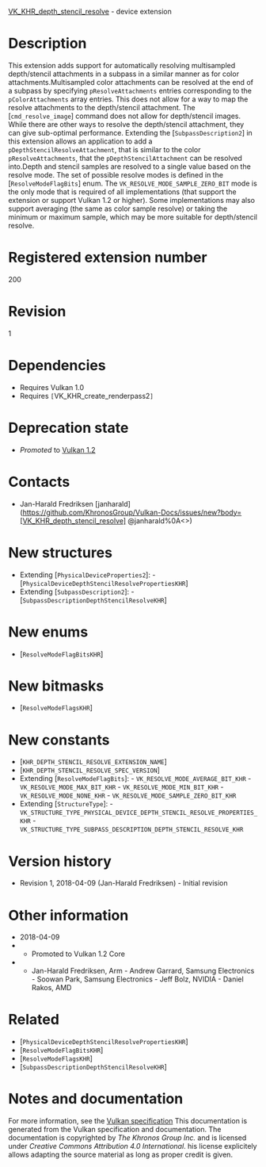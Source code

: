 [VK_KHR_depth_stencil_resolve](https://www.khronos.org/registry/vulkan/specs/1.3-extensions/man/html/VK_KHR_depth_stencil_resolve.html) - device extension

# Description
This extension adds support for automatically resolving multisampled
depth/stencil attachments in a subpass in a similar manner as for color
attachments.Multisampled color attachments can be resolved at the end of a subpass by
specifying `pResolveAttachments` entries corresponding to the
`pColorAttachments` array entries.
This does not allow for a way to map the resolve attachments to the
depth/stencil attachment.
The [`cmd_resolve_image`] command does not allow for depth/stencil images.
While there are other ways to resolve the depth/stencil attachment, they can
give sub-optimal performance.
Extending the [`SubpassDescription2`] in this extension allows an
application to add a `pDepthStencilResolveAttachment`, that is similar
to the color `pResolveAttachments`, that the
`pDepthStencilAttachment` can be resolved into.Depth and stencil samples are resolved to a single value based on the
resolve mode.
The set of possible resolve modes is defined in the
[`ResolveModeFlagBits`] enum.
The `VK_RESOLVE_MODE_SAMPLE_ZERO_BIT` mode is the only mode that is
required of all implementations (that support the extension or support
Vulkan 1.2 or higher).
Some implementations may also support averaging (the same as color sample
resolve) or taking the minimum or maximum sample, which may be more suitable
for depth/stencil resolve.

# Registered extension number
200

# Revision
1

# Dependencies
- Requires Vulkan 1.0
- Requires `[`VK_KHR_create_renderpass2`]`

# Deprecation state
- *Promoted* to [Vulkan 1.2](https://www.khronos.org/registry/vulkan/specs/1.3-extensions/html/vkspec.html#versions-1.2-promotions)

# Contacts
- Jan-Harald Fredriksen [janharald](https://github.com/KhronosGroup/Vulkan-Docs/issues/new?body=[VK_KHR_depth_stencil_resolve] @janharald%0A<<Here describe the issue or question you have about the VK_KHR_depth_stencil_resolve extension>>)

# New structures
- Extending [`PhysicalDeviceProperties2`]:  - [`PhysicalDeviceDepthStencilResolvePropertiesKHR`] 
- Extending [`SubpassDescription2`]:  - [`SubpassDescriptionDepthStencilResolveKHR`]

# New enums
- [`ResolveModeFlagBitsKHR`]

# New bitmasks
- [`ResolveModeFlagsKHR`]

# New constants
- [`KHR_DEPTH_STENCIL_RESOLVE_EXTENSION_NAME`]
- [`KHR_DEPTH_STENCIL_RESOLVE_SPEC_VERSION`]
- Extending [`ResolveModeFlagBits`]:  - `VK_RESOLVE_MODE_AVERAGE_BIT_KHR`  - `VK_RESOLVE_MODE_MAX_BIT_KHR`  - `VK_RESOLVE_MODE_MIN_BIT_KHR`  - `VK_RESOLVE_MODE_NONE_KHR`  - `VK_RESOLVE_MODE_SAMPLE_ZERO_BIT_KHR` 
- Extending [`StructureType`]:  - `VK_STRUCTURE_TYPE_PHYSICAL_DEVICE_DEPTH_STENCIL_RESOLVE_PROPERTIES_KHR`  - `VK_STRUCTURE_TYPE_SUBPASS_DESCRIPTION_DEPTH_STENCIL_RESOLVE_KHR`

# Version history
- Revision 1, 2018-04-09 (Jan-Harald Fredriksen)  - Initial revision

# Other information
* 2018-04-09
*   - Promoted to Vulkan 1.2 Core 
*   - Jan-Harald Fredriksen, Arm  - Andrew Garrard, Samsung Electronics  - Soowan Park, Samsung Electronics  - Jeff Bolz, NVIDIA  - Daniel Rakos, AMD

# Related
- [`PhysicalDeviceDepthStencilResolvePropertiesKHR`]
- [`ResolveModeFlagBitsKHR`]
- [`ResolveModeFlagsKHR`]
- [`SubpassDescriptionDepthStencilResolveKHR`]

# Notes and documentation
For more information, see the [Vulkan specification](https://www.khronos.org/registry/vulkan/specs/1.3-extensions/html/vkspec.html)
This documentation is generated from the Vulkan specification and documentation.
The documentation is copyrighted by *The Khronos Group Inc.* and is licensed under *Creative Commons Attribution 4.0 International*.
his license explicitely allows adapting the source material as long as proper credit is given.
        